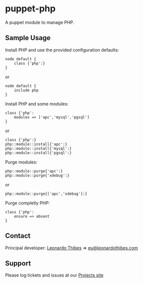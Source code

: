 puppet-php
==========

A puppet module to manage PHP.

## Sample Usage
Install PHP and use the provided configuration defaults:
```puppet
node default {
	class {'php':}
}
```
or
```puppet
node default {
	include php
}
```

Install PHP and some modules:
```puppet
class {'php':
	modules => ['apc','mysql','pgsql']
}
```
or
```puppet
class {'php':}
php::module::install{'apc':}
php::module::install{'mysql':}
php::module::install{'pgsql':}
```

Purge modules:
```puppet
php::module::purge{'apc':}
php::module::purge{'xdebug':}
```
or
```puppet
php::module::purge{['apc','xdebug']:}
```

Purge completly PHP:
```puppet
class {'php':
	ensure => absent
}
```

Contact
-------

Principal developer:
	[Leonardo Thibes](http://leonardothibes.com) => [eu@leonardothibes.com](mailto:eu@leonardothibes.com)

Support
-------

Please log tickets and issues at our [Projects site](https://github.com/leonardothibes/puppet-php/issues)
